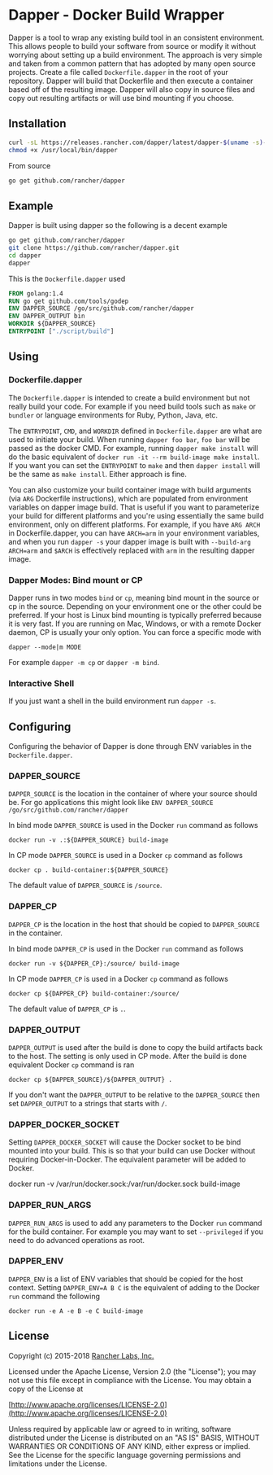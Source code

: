 # Dapper - Docker Build Wrapper

Dapper is a tool to wrap any existing build tool in an consistent environment.  This allows people to build your software from source or modify it without worrying about setting up a build environment.  The approach is very simple and taken from a common pattern that has adopted by many open source projects.  Create a file called `Dockerfile.dapper` in the root of your repository.  Dapper will build that Dockerfile and then execute a container based off of the resulting image.  Dapper will also copy in source files and copy out resulting artifacts or will use bind mounting if you choose.

## Installation

```sh
curl -sL https://releases.rancher.com/dapper/latest/dapper-$(uname -s)-$(uname -m) > /usr/local/bin/dapper
chmod +x /usr/local/bin/dapper
```

From source

```sh
go get github.com/rancher/dapper
```

## Example

Dapper is built using dapper so the following is a decent example

```sh
go get github.com/rancher/dapper
git clone https://github.com/rancher/dapper.git
cd dapper
dapper
```

This is the `Dockerfile.dapper` used

```Dockerfile
FROM golang:1.4
RUN go get github.com/tools/godep
ENV DAPPER_SOURCE /go/src/github.com/rancher/dapper
ENV DAPPER_OUTPUT bin
WORKDIR ${DAPPER_SOURCE}
ENTRYPOINT ["./script/build"]
```

## Using

### Dockerfile.dapper

The `Dockerfile.dapper` is intended to create a build environment but not really build your code.  For example if you need build tools such as `make` or `bundler` or language environments for Ruby, Python, Java, etc.

The `ENTRYPOINT`, `CMD`, and `WORKDIR` defined in `Dockerfile.dapper` are what are used to initiate your build.  When running `dapper foo bar`, `foo bar` will be passed as the docker CMD.  For example, running `dapper make install` will do the basic equivalent of `docker run -it --rm build-image make install`.  If you want you can set the `ENTRYPOINT` to `make` and then `dapper install` will be the same as `make install`.  Either approach is fine.

You can also customize your build container image with build arguments (via `ARG` Dockerfile instructions), which are populated from environment variables on dapper image build. That is useful if you want to parameterize your build for different platforms and you're using essentially the same build environment, only on different platforms. For example, if you have `ARG ARCH` in Dockerfile.dapper, you can have `ARCH=arm` in your environment variables, and when you run `dapper -s` your dapper image is built with `--build-arg ARCH=arm` and `$ARCH` is effectively replaced with `arm` in the resulting dapper image.

### Dapper Modes: Bind mount or CP

Dapper runs in two modes `bind` or `cp`, meaning bind mount in the source or cp in the source.  Depending on your environment one or the other could be preferred.  If your host is Linux bind mounting is typically preferred because it is very fast.  If you are running on Mac, Windows, or with a remote Docker daemon, CP is usually your only option.  You can force a specific mode with

    dapper --mode|m MODE

For example `dapper -m cp` or `dapper -m bind`.

### Interactive Shell

If you just want a shell in the build environment run `dapper -s`.

## Configuring

Configuring the behavior of Dapper is done through ENV variables in the `Dockerfile.dapper`.

### DAPPER_SOURCE

`DAPPER_SOURCE` is the location in the container of where your source should be.  For go applications this might look like `ENV DAPPER_SOURCE /go/src/github.com/rancher/dapper`

In bind mode `DAPPER_SOURCE` is used in the Docker `run` command as follows

    docker run -v .:${DAPPER_SOURCE} build-image

In CP mode `DAPPER_SOURCE` is used in a Docker `cp` command as follows

    docker cp . build-container:${DAPPER_SOURCE}

The default value of `DAPPER_SOURCE` is `/source`.

### DAPPER_CP

`DAPPER_CP` is the location in the host that should be copied to `DAPPER_SOURCE` in the container.

In bind mode `DAPPER_CP` is used in the Docker `run` command as follows

    docker run -v ${DAPPER_CP}:/source/ build-image

In CP mode `DAPPER_CP` is used in a Docker `cp` command as follows

    docker cp ${DAPPER_CP} build-container:/source/

The default value of `DAPPER_CP` is `.`.

### DAPPER_OUTPUT

`DAPPER_OUTPUT` is used after the build is done to copy the build artifacts back to the host.  The setting is only used in CP mode.  After the build is done equivalent Docker `cp` command is ran

    docker cp ${DAPPER_SOURCE}/${DAPPER_OUTPUT} .

If you don't want the `DAPPER_OUTPUT` to be relative to the `DAPPER_SOURCE` then set `DAPPER_OUTPUT` to a strings that starts with `/`. 


### DAPPER_DOCKER_SOCKET

Setting `DAPPER_DOCKER_SOCKET` will cause the Docker socket to be bind mounted into your build.  This is so that your build can use Docker without requiring Docker-in-Docker.  The equivalent parameter will be added to Docker.

   docker run -v /var/run/docker.sock:/var/run/docker.sock build-image

### DAPPER_RUN_ARGS

`DAPPER_RUN_ARGS` is used to add any parameters to the Docker `run` command for the build container.  For example you may want to set `--privileged` if you need to do advanced operations as root.

### DAPPER_ENV

`DAPPER_ENV` is a list of ENV variables that should be copied for the host context.  Setting `DAPPER_ENV=A B C` is the equivalent of adding to the Docker `run` command the following

    docker run -e A -e B -e C build-image

## License

Copyright (c) 2015-2018 [Rancher Labs, Inc.](http://rancher.com)

Licensed under the Apache License, Version 2.0 (the "License");
you may not use this file except in compliance with the License.
You may obtain a copy of the License at

[http://www.apache.org/licenses/LICENSE-2.0](http://www.apache.org/licenses/LICENSE-2.0)

Unless required by applicable law or agreed to in writing, software
distributed under the License is distributed on an "AS IS" BASIS,
WITHOUT WARRANTIES OR CONDITIONS OF ANY KIND, either express or implied.
See the License for the specific language governing permissions and
limitations under the License.
